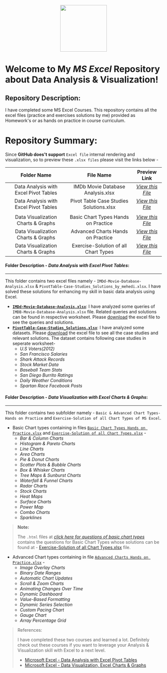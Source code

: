 <p align="center">
  <img height=150 src="https://raw.githubusercontent.com/ybg345/MS-Excel/master/Images/Excel_Logo.png">

</p>

# Welcome to My _MS Excel_ Repository about Data Analysis & Visualization!

## Repository Description: 
I have completed some MS Excel Courses. This repository contains all the excel files (practice and exercises solutions by me) provided as Homework's or as hands on practice in course curriculum.

# Repository Summary:
Since **GitHub does't support** `Excel file` internal rendering and visualization, so to preview these `.xlsx files` please visit the links below - 

| Folder Name   | File Name | Preview Link |
| :-------:   | :----:    | :----: |
| Data Analysis with Excel Pivot Tables | IMDb Movie Database Analysis.xlsx | [_View this File_](https://1drv.ms/x/s!ArcN1mlTAmmf1H0hwiztLoiJU2ak?e=j64424) |
| Data Analysis with Excel Pivot Tables | Pivot Table Case Studies Solutions.xlsx | [_View this File_](https://1drv.ms/x/s!ArcN1mlTAmmf1QPS8gc6KpyKmXZ5?e=FrGMYR) |
|     |       |     |
| Data Visualization Charts & Graphs | Basic Chart Types Hands on Practice | [_View this File_](https://1drv.ms/x/s!ArcN1mlTAmmf1Rjuj7A0LOhD3-B2?e=sYEo6u) | 
| Data Visualization Charts & Graphs | Advanced Charts Hands on Practice | [_View this File_](https://1drv.ms/x/s!ArcN1mlTAmmf1RMQ-xbxxucuBG0i?e=DDILAO) | 
| Data Visualization Charts & Graphs | Exercise-Solution of all Chart Types | [_View this File_](https://1drv.ms/x/s!ArcN1mlTAmmf1RYvIueX2F_aqE0S?e=gwTV1E) | 



#### Folder Description - _Data Analysis with Excel Pivot Tables_:
-----------------------------------------------------------------
  
This folder contains two excel files namely - `IMDd-Movie-Database-Analysis.xlsx` & `PivotTable-Case-Studies_Solutions_by_mehedi.xlsx`. I have solved these solutions for enhancing my skill in basic data analysis using Excel.

- [**`IMDd-Movie-Database-Analysis.xlsx`**](https://github.com/ybg345/MS-Excel/blob/master/Data%20Analysis%20with%20Excel%20Pivot%20Tables/IMDd-Movie-Database-Analysis.xlsx):  I have analyzed some queries of `IMDB-Movie-Database-Analysis.xlsx` file. Related queries and solutions can be found in respective worksheet. Please [download](https://github.com/ybg345/MS-Excel/blob/master/Data%20Analysis%20with%20Excel%20Pivot%20Tables/IMDd-Movie-Database-Analysis.xlsx) the excel file to see the queries and solutions. 
- [**`PivotTable-Case-Studies_Solutions.xlsx`**](https://github.com/ybg345/MS-Excel/blob/master/Data%20Analysis%20with%20Excel%20Pivot%20Tables/PivotTable-Case-Studies_Solutions_by_mehedi.xlsx): I have analyzed some datasets. Please [download](PivotTable-Case-Studies_Solutions.xlsx) the excel file to see all the case studies and relevant solutions. The dataset contains following case studies in seperate worksheet-
  - _U.S Voters(2012)_
  - _San Francisco Salaries_
  - _Shark Attack Records_
  - _Stock Market Data_
  - _Baseball Team Stats_
  - _San Diego Burrito Ratings_
  - _Daily Weather Conditions_
  - _Spartan Race Facebook Posts_






#### Folder Description - _Data Visualization with Excel Charts & Graphs_:
--------------------------------------------------------------------------
    
This folder contains two subfolder namely - `Basic & Advanced Chart Types-Hands on Practice` and `Exercise-Solution of all Chart Types of MS Excel`.

- Basic Chart types containing in files [`Basic Chart Types Hands on Practice.xlsx`](https://github.com/ybg345/MS-Excel/blob/master/Data%20Visualization%20Charts%20%26%20Graphs%20with%20MS%20Excel/Basic%20%26%20Advanced%20Chart%20Types-Hands%20on%20Practice/Basic%20Chart%20Types%20Hands%20on%20Practice.xlsx) and [`Exercise-Solution of all Chart Types.xlsx`](https://github.com/ybg345/MS-Excel/blob/master/Data%20Visualization%20Charts%20%26%20Graphs%20with%20MS%20Excel/Exercise-Solution%20of%20all%20Chart%20Types%20of%20MS%20Excel/Exercise-Solution%20of%20all%20Chart%20Types.xlsx) - 
  - _Bar & Column Charts_
  - _Histogram & Pareto Charts_
  - _Line Charts_
  - _Area Charts_
  - _Pie & Donut Charts_
  - _Scatter Plots & Bubble Charts_
  - _Box & Whisker Charts_
  - _Tree Maps & Sunburst Charts_
  - _Waterfall & Funnel Charts_
  - _Radar Charts_
  - _Stock Charts_
  - _Heat Maps_
  - _Surface Charts_
  - _Power Map_
  - _Combo Charts_
  - _Sparklines_

> **Note:**
> 
> The `.html` files at [_click here for questions of basic chart types_](https://github.com/ybg345/MS-Excel/tree/master/Data%20Visualization%20Charts%20%26%20Graphs%20with%20MS%20Excel/Exercise-Solution%20of%20all%20Chart%20Types%20of%20MS%20Excel) contains the questions for Basic Chart Types whose solutions can be found at - [Exercise-Solution of all Chart Types.xlsx](https://github.com/ybg345/MS-Excel/blob/master/Data%20Visualization%20Charts%20%26%20Graphs%20with%20MS%20Excel/Exercise-Solution%20of%20all%20Chart%20Types%20of%20MS%20Excel/Exercise-Solution%20of%20all%20Chart%20Types.xlsx) file. 


- Advanced Chart types containing in file [`Advanced Charts Hands on Practice.xlsx`](https://github.com/ybg345/MS-Excel/blob/master/Data%20Visualization%20Charts%20%26%20Graphs%20with%20MS%20Excel/Basic%20%26%20Advanced%20Chart%20Types-Hands%20on%20Practice/Advanced%20Charts%20Hands%20on%20Practice.xlsx) - 
  - _Image Overlay Charts_
  - _Binary Date Ranges_
  - _Automatic Chart Updates_
  - _Scroll & Zoom Charts_
  - _Animating Changes Over Time_
  - _Dynamic Dashboard_
  - _Value-Based Formatting_
  - _Dynamic Series Selection_
  - _Custom Pacing Chart_
  - _Gauge Chart_
  - _Array Percentage Grid_


> References:  
> 
> I have completed these two courses and learned a lot. Definitely check out these courses if you want to leverage your Analysis & Visualization skill with Excel to a next level. 
> - [Microsoft Excel - Data Analysis with Excel Pivot Tables](https://www.udemy.com/data-analysis-with-excel-pivot-tables/)  
> - [Microsoft Excel - Data Visualization, Excel Charts & Graphs](https://www.udemy.com/course/advanced-excel-charts-graphs/)  
> 

